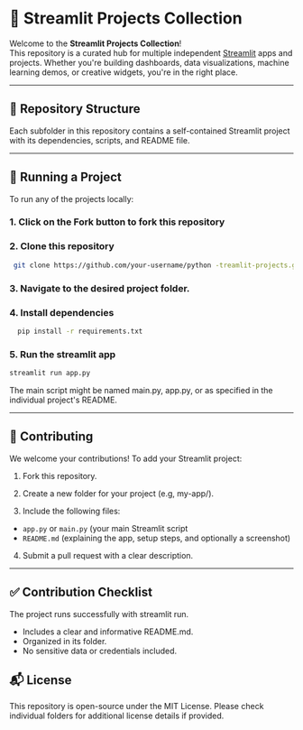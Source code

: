 # 🧰 Streamlit Projects Collection

Welcome to the **Streamlit Projects Collection**!  
This repository is a curated hub for multiple independent [Streamlit](https://streamlit.io/) apps and projects. Whether you're building dashboards, data visualizations, machine learning demos, or creative widgets, you're in the right place.

---

## 📁 Repository Structure

Each subfolder in this repository contains a self-contained Streamlit project with its dependencies, scripts, and README file.

---

## 🚀 Running a Project

To run any of the projects locally:

### 1. Click on the **Fork** button to fork this repository
### 2. Clone this repository
   ```bash
    git clone https://github.com/your-username/python -treamlit-projects.git
   ```
### 3. Navigate to the desired project folder.
### 4. Install dependencies
 ```bash
   pip install -r requirements.txt
```
### 5. Run the streamlit app
   ```bash
   streamlit run app.py
```

The main script might be named main.py, app.py, or as specified in the individual project's README.

---

 ## 🤝 Contributing

We welcome your contributions! To add your Streamlit project:

1. Fork this repository.

2. Create a new folder for your project (e.g, my-app/).

3. Include the following files:

 - `app.py` or `main.py` (your main Streamlit script
 - `README.md` (explaining the app, setup steps, and optionally a screenshot)

4. Submit a pull request with a clear description.
---
## ✅ Contribution Checklist
 The project runs successfully with streamlit run.

 - Includes a clear and informative README.md.
 - Organized in its folder.
 - No sensitive data or credentials included.

## 📬 License
This repository is open-source under the MIT License.
Please check individual folders for additional license details if provided.
